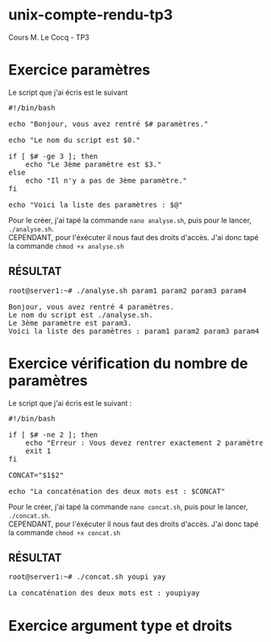 # unix-compte-rendu-tp3
Cours M. Le Cocq - TP3


# Exercice paramètres

Le script que j'ai écris est le suivant 
<pre>#!/bin/bash

echo "Bonjour, vous avez rentré $# paramètres."

echo "Le nom du script est $0."

if [ $# -ge 3 ]; then
    echo "Le 3ème paramètre est $3."
else
    echo "Il n'y a pas de 3ème paramètre."
fi

echo "Voici la liste des paramètres : $@"</pre>

Pour le créer, j'ai tapé la commande `nano analyse.sh`, puis pour le lancer, `./analyse.sh`.<br>
CEPENDANT, pour l'éxécuter il nous faut des droits d'accès. J'ai donc tapé la commande `chmod +x analyse.sh`

## RÉSULTAT

<pre>root@server1:~# ./analyse.sh param1 param2 param3 param4
    
Bonjour, vous avez rentré 4 paramètres.
Le nom du script est ./analyse.sh.
Le 3ème paramètre est param3.
Voici la liste des paramètres : param1 param2 param3 param4</pre>

# Exercice vérification du nombre de paramètres

Le script que j'ai écris est le suivant :

<pre>#!/bin/bash

if [ $# -ne 2 ]; then
    echo "Erreur : Vous devez rentrer exactement 2 paramètres."
    exit 1
fi

CONCAT="$1$2"

echo "La concaténation des deux mots est : $CONCAT"</pre>

Pour le créer, j'ai tapé la commande `nano concat.sh`, puis pour le lancer, `./concat.sh`.<br>
CEPENDANT, pour l'éxécuter il nous faut des droits d'accès. J'ai donc tapé la commande `chmod +x concat.sh`

## RÉSULTAT

<pre>root@server1:~# ./concat.sh youpi yay
    
La concaténation des deux mots est : youpiyay</pre>

# Exercice argument type et droits


